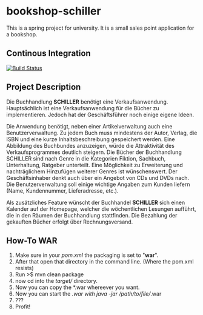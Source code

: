bookshop-schiller
================

This is a spring project for university. It is a small sales point application for a bookshop.

Continous Integration
---------------------

[![Build Status](https://travis-ci.org/MarauderXtreme/bookshop-schiller.svg)](https://travis-ci.org/MarauderXtreme/bookshop-schiller)

Project Description
-------------------

Die Buchhandlung **SCHILLER** benötigt eine Verkaufsanwendung. Hauptsächlich ist eine Verkaufsanwendung für die Bücher zu implementieren. Jedoch hat der Geschäftsführer noch einige eigene Ideen.

Die Anwendung benötigt, neben einer Artikelverwaltung auch eine Benutzerverwaltung. Zu jedem Buch muss mindestens der Autor, Verlag, die ISBN und eine kurze Inhaltsbeschreibung gespeichert werden. Eine Abbildung des Buchbundes anzuzeigen, würde die Attraktivität des Verkaufsprogrammes deutlich steigern. Die Bücher der Buchhandlung SCHILLER sind nach Genre in die Kategorien Fiktion, Sachbuch, Unterhaltung, Ratgeber unterteilt. Eine Möglichkeit zu Erweiterung und nachträglichem Hinzufügen weiterer Genres ist wünschenswert. Der Geschäftsinhaber denkt auch über ein Angebot von CDs und DVDs nach. Die Benutzerverwaltung soll einige wichtige Angaben zum Kunden liefern (Name, Kundennummer, Lieferadresse, etc.).

Als zusätzliches Feature wünscht der Buchhandel **SCHILLER** sich einen Kalender auf der Homepage, welcher die wöchentlichen Lesungen aufführt, die in den Räumen der Buchhandlung stattfinden. Die Bezahlung der gekauften Bücher erfolgt über Rechnungsversand. 

How-To WAR
----------

1. Make sure in your *pom.xml* the packaging is set to "**war**".
2. After that open that directory in the command line. (Where the pom.xml resists)
3. Run >$ mvn clean package
4. now cd into the *target/* directory.
5. Now you can copy the *.war whereever you want.
6. Now you can start the *.war with java -jar /path/to/file/*.war
7. ???
8. Profit!
